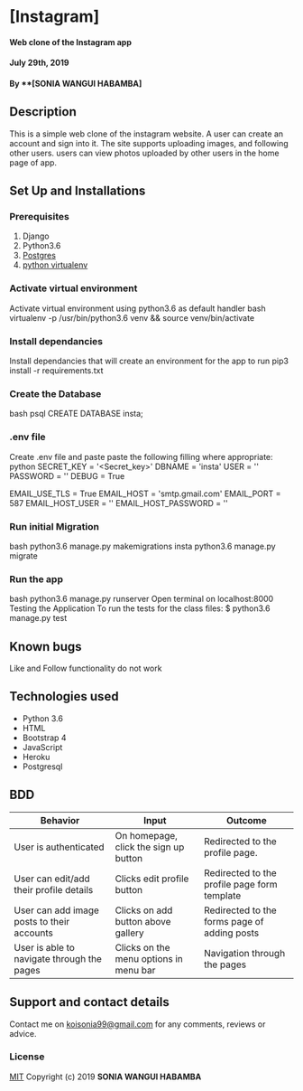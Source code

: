 
# [Instagram]
#### Web clone of the Instagram app
#### July 29th, 2019
#### By **[SONIA WANGUI HABAMBA] 
## Description
This is a simple web clone of the instagram website. A user can create an account and sign into it.
The site supports uploading images, and following other users.
users can view photos uploaded by other users in the home page of app.
## Set Up and Installations
### Prerequisites
1. Django
2. Python3.6
3. [Postgres](https://www.postgresql.org/download/)
4. [python virtualenv](https://gist.github.com/Geoyi/d9fab4f609e9f75941946be45000632b)
### Activate virtual environment
Activate virtual environment using python3.6 as default handler
bash
virtualenv -p /usr/bin/python3.6 venv && source venv/bin/activate
### Install dependancies
Install dependancies that will create an environment for the app to run
pip3 install -r requirements.txt
### Create the Database
bash
psql
CREATE DATABASE insta;
### .env file
Create .env file and paste paste the following filling where appropriate:
python
SECRET_KEY = '<Secret_key>'
DBNAME = 'insta'
USER = '<Username>'
PASSWORD = '<password>'
DEBUG = True

EMAIL_USE_TLS = True
EMAIL_HOST = 'smtp.gmail.com'
EMAIL_PORT = 587
EMAIL_HOST_USER = '<your-email>'
EMAIL_HOST_PASSWORD = '<your-password>'
### Run initial Migration
bash
python3.6 manage.py makemigrations insta
python3.6 manage.py migrate
### Run the app
bash
python3.6 manage.py runserver
Open terminal on localhost:8000
Testing the Application
To run the tests for the class files:
   $ python3.6 manage.py test
## Known bugs
Like and Follow functionality do not work
## Technologies used
   - Python 3.6
   - HTML
   - Bootstrap 4
   - JavaScript
   - Heroku
   - Postgresql
## BDD
| Behavior           | Input                 | Outcome                            |
| -------------------|-----------------------| -----------------------------------|
| User is authenticated       | On homepage, click the sign up button | Redirected to the profile page.       |
| User can edit/add their profile details       | Clicks edit profile button |    Redirected to the profile page form template  |
|User can add image posts to their accounts      | Clicks on add button above gallery | Redirected to the forms page of adding posts      |
|User is able to navigate through the pages     | Clicks on the menu options in menu bar  | Navigation through the pages     |

## Support and contact details
Contact me on koisonia99@gmail.com for any comments, reviews or advice.
### License
[MIT](./License)
Copyright (c) 2019 **SONIA WANGUI HABAMBA**
